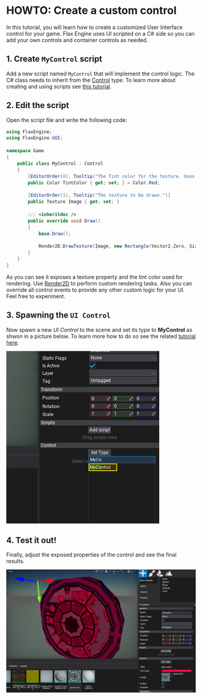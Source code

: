 # HOWTO: Create a custom control

In this tutorial, you will learn how to create  a customized User Interface control for your game. Flax Engine uses UI scripted on a C# side so you can add your own controls and container controls as needed.

## 1. Create `MyControl` script

Add a new script named `MyControl` that will implement the control logic. The C# class needs to inherit from the [Control](https://docs.flaxengine.com/api/FlaxEngine.GUI.Control.html) type. To learn more about creating and using scripts see [this tutorial](../../scripting/new-script.md).

## 2. Edit the script

Open the script file and write the following code:

```cs
using FlaxEngine;
using FlaxEngine.GUI;

namespace Game
{
	public class MyControl : Control
	{
		[EditorOrder(0), Tooltip("The Tint color for the texture. Uses red as default.")]
		public Color TintColor { get; set; } = Color.Red;

		[EditorOrder(1), Tooltip("The texture to be drawn.")]
		public Texture Image { get; set; }

		/// <inheritdoc />
		public override void Draw()
		{
			base.Draw();

			Render2D.DrawTexture(Image, new Rectangle(Vector2.Zero, Size), TintColor);
		}
	}
}

```

As you can see it exposes a texture property and the tint color used for rendering. Use [Render2D](https://docs.flaxengine.com/api/FlaxEngine.Render2D.html) to perform custom rendering tasks. Also you can override all control events to provide any other custom logic for your UI. Feel free to experiment.

## 3. Spawning the `UI Control`

Now spawn a new *UI Control* to the scene and set its type to **MyControl** as shwon in a picture below.
To learn more how to do so see the related [tutorial here](create-ui.md).

![Set Control type to MyControl](media/set-control-to-my-control.png)

## 4. Test it out!

Finally, adjust the exposed properties of the control and see the final results.

![Final Results](media/custom-control-results.png)

